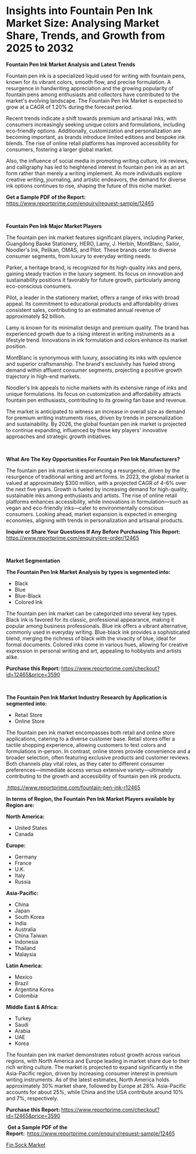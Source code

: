 <p><h1>Insights into Fountain Pen Ink Market Size: Analysing Market Share, Trends, and Growth from 2025 to 2032</h1></p><p><strong>Fountain Pen Ink Market Analysis and Latest Trends</strong></p>
<p><p>Fountain pen ink is a specialized liquid used for writing with fountain pens, known for its vibrant colors, smooth flow, and precise formulation. A resurgence in handwriting appreciation and the growing popularity of fountain pens among enthusiasts and collectors have contributed to the market's evolving landscape. The Fountain Pen Ink Market is expected to grow at a CAGR of 1.20% during the forecast period. </p><p>Recent trends indicate a shift towards premium and artisanal inks, with consumers increasingly seeking unique colors and formulations, including eco-friendly options. Additionally, customization and personalization are becoming important, as brands introduce limited editions and bespoke ink blends. The rise of online retail platforms has improved accessibility for consumers, fostering a larger global market. </p><p>Also, the influence of social media in promoting writing culture, ink reviews, and calligraphy has led to heightened interest in fountain pen ink as an art form rather than merely a writing implement. As more individuals explore creative writing, journaling, and artistic endeavors, the demand for diverse ink options continues to rise, shaping the future of this niche market.</p></p>
<p><strong>Get a Sample PDF of the Report:&nbsp;</strong> <a href="https://www.reportprime.com/enquiry/request-sample/12465?utm_campaign=3541&utm_medium=2&utm_source=Github&utm_content=ia&utm_term=18032025&utm_id=fountain-pen-ink">https://www.reportprime.com/enquiry/request-sample/12465</a></p>
<p>&nbsp;</p>
<p><strong>Fountain Pen Ink Major Market Players</strong></p>
<p><p>The fountain pen ink market features significant players, including Parker, Guangdong Baoke Stationery, HERO, Lamy, J. Herbin, MontBlanc, Sailor, Noodler's Ink, Pelikan, OMAS, and Pilot. These brands cater to diverse consumer segments, from luxury to everyday writing needs.</p><p>Parker, a heritage brand, is recognized for its high-quality inks and pens, gaining steady traction in the luxury segment. Its focus on innovation and sustainability positions it favorably for future growth, particularly among eco-conscious consumers. </p><p>Pilot, a leader in the stationery market, offers a range of inks with broad appeal. Its commitment to educational products and affordability drives consistent sales, contributing to an estimated annual revenue of approximately $2 billion.</p><p>Lamy is known for its minimalist design and premium quality. The brand has experienced growth due to a rising interest in writing instruments as a lifestyle trend. Innovations in ink formulation and colors enhance its market position.</p><p>MontBlanc is synonymous with luxury, associating its inks with opulence and superior craftsmanship. The brand's exclusivity has fueled strong demand within affluent consumer segments, projecting a positive growth trajectory in high-end markets.</p><p>Noodler's Ink appeals to niche markets with its extensive range of inks and unique formulations. Its focus on customization and affordability attracts fountain pen enthusiasts, contributing to its growing fan base and revenue.</p><p>The market is anticipated to witness an increase in overall size as demand for premium writing instruments rises, driven by trends in personalization and sustainability. By 2026, the global fountain pen ink market is projected to continue expanding, influenced by these key players' innovative approaches and strategic growth initiatives.</p></p>
<p>&nbsp;</p>
<p><strong>What Are The Key Opportunities For Fountain Pen Ink Manufacturers?</strong></p>
<p><p>The fountain pen ink market is experiencing a resurgence, driven by the resurgence of traditional writing and art forms. In 2023, the global market is valued at approximately $300 million, with a projected CAGR of 4-6% over the next five years. Growth is fueled by increasing demand for high-quality, sustainable inks among enthusiasts and artists. The rise of online retail platforms enhances accessibility, while innovations in formulation—such as vegan and eco-friendly inks—cater to environmentally conscious consumers. Looking ahead, market expansion is expected in emerging economies, aligning with trends in personalization and artisanal products.</p></p>
<p><strong>Inquire or Share Your Questions If Any Before Purchasing This Report:</strong> <a href="https://www.reportprime.com/enquiry/pre-order/12465?utm_campaign=3541&utm_medium=2&utm_source=Github&utm_content=ia&utm_term=18032025&utm_id=fountain-pen-ink">https://www.reportprime.com/enquiry/pre-order/12465</a></p>
<p>&nbsp;</p>
<p><strong>Market Segmentation</strong></p>
<p><strong>The Fountain Pen Ink Market Analysis by types is segmented into:</strong></p>
<p><ul><li>Black</li><li>Blue</li><li>Blue-Black</li><li>Colored Ink</li></ul></p>
<p><p>The fountain pen ink market can be categorized into several key types. Black ink is favored for its classic, professional appearance, making it popular among business professionals. Blue ink offers a vibrant alternative, commonly used in everyday writing. Blue-black ink provides a sophisticated blend, merging the richness of black with the vivacity of blue, ideal for formal documents. Colored inks come in various hues, allowing for creative expression in personal writing and art, appealing to hobbyists and artists alike.</p></p>
<p><strong>Purchase this Report:&nbsp;</strong><a href="https://www.reportprime.com/checkout?id=12465&price=3590&utm_campaign=3541&utm_medium=2&utm_source=Github&utm_content=ia&utm_term=18032025&utm_id=fountain-pen-ink">https://www.reportprime.com/checkout?id=12465&price=3590</a></p>
<p>&nbsp;</p>
<p><strong>The Fountain Pen Ink Market Industry Research by Application is segmented into:</strong></p>
<p><ul><li>Retail Store</li><li>Online Store</li></ul></p>
<p><p>The fountain pen ink market encompasses both retail and online store applications, catering to a diverse customer base. Retail stores offer a tactile shopping experience, allowing customers to test colors and formulations in-person. In contrast, online stores provide convenience and a broader selection, often featuring exclusive products and customer reviews. Both channels play vital roles, as they cater to different consumer preferences—immediate access versus extensive variety—ultimately contributing to the growth and accessibility of fountain pen ink products.</p></p>
<p><a href="https://www.reportprime.com/fountain-pen-ink-r12465?utm_campaign=3541&utm_medium=2&utm_source=Github&utm_content=ia&utm_term=18032025&utm_id=fountain-pen-ink">&nbsp;https://www.reportprime.com/fountain-pen-ink-r12465</a></p>
<p><strong>In terms of Region, the Fountain Pen Ink Market Players available by Region are:</strong></p>
<p>
    <p> <strong> North America: </strong>
        <ul>
            <li>United States</li>
            <li>Canada</li>
        </ul>
        </p> 
    <p> <strong> Europe: </strong>
        <ul>
            <li>Germany</li>
            <li>France</li>
            <li>U.K.</li>
            <li>Italy</li>
            <li>Russia</li>
        </ul>
        </p> 
    <p> <strong> Asia-Pacific: </strong>
        <ul>
            <li>China</li>
            <li>Japan</li>
            <li>South Korea</li>
            <li>India</li>
            <li>Australia</li>
            <li>China Taiwan</li>
            <li>Indonesia</li>
            <li>Thailand</li>
            <li>Malaysia</li>
        </ul>
        </p> 
    <p> <strong> Latin America: </strong>
        <ul>
            <li>Mexico</li>
            <li>Brazil</li>
            <li>Argentina Korea</li>
            <li>Colombia</li>
        </ul>
        </p> 
    <p> <strong> Middle East & Africa: </strong>
        <ul>
            <li>Turkey</li>
            <li>Saudi</li>
            <li>Arabia</li>
            <li>UAE</li>
            <li>Korea</li>
        </ul>
    </p>
    </p>
<p><p>The fountain pen ink market demonstrates robust growth across various regions, with North America and Europe leading in market share due to their rich writing culture. The market is projected to expand significantly in the Asia-Pacific region, driven by increasing consumer interest in premium writing instruments. As of the latest estimates, North America holds approximately 30% market share, followed by Europe at 28%. Asia-Pacific accounts for about 25%, while China and the USA contribute around 10% and 7%, respectively.</p></p>
<p><strong>Purchase this Report: </strong><a href="https://www.reportprime.com/checkout?id=12465&price=3590&utm_campaign=3541&utm_medium=2&utm_source=Github&utm_content=ia&utm_term=18032025&utm_id=fountain-pen-ink">https://www.reportprime.com/checkout?id=12465&price=3590</a></p>
<p>&nbsp;<strong>Get a Sample PDF of the Report:&nbsp;&nbsp;</strong><a href="https://www.reportprime.com/enquiry/request-sample/12465?utm_campaign=3541&utm_medium=2&utm_source=Github&utm_content=ia&utm_term=18032025&utm_id=fountain-pen-ink">https://www.reportprime.com/enquiry/request-sample/12465</a></p>
<p><strong></strong></p>
<p><p><a href="https://github.com/braisykhwezi/Market-Research-Report-List-1/blob/main/fin-sock-market.md?utm_campaign=3541&utm_medium=2&utm_source=Github&utm_content=ia&utm_term=18032025&utm_id=fountain-pen-ink">Fin Sock Market</a></p></p>